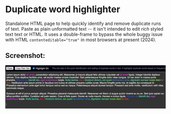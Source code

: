 # Duplicate word highlighter
Standalone HTML page to help quickly identify and remove duplicate runs of text. Paste as plain unformatted text -- it isn't intended to edit *rich* styled text text or HTML. It uses a double-frame to bypass the whole buggy issue with HTML `contenteditable="true"` in most browsers at present (2024).

## Screenshot:
![Visual screenshot of the web page](screenshot.png)
